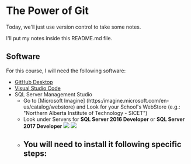 # The Power of Git

Today, we'll just use version control to take some notes.

I'll put my notes inside this README.md file.

## Software

For this course, I will need the following software:

- [GitHub Desktop](https://desktop.github.com)
- [Visual Studio Code](https://code.visualstudio.com)
- SQL Server Management Studio
  - Go to [Microsoft Imagine]
  (https:/imagine.microsoft.com/en-us/catalog/webstore) and
  Look for your School's WebStore (e.g.: "Northern Alberta Institute of Technology - SICET")
  - Look under Servers for **SQL Server 2016 Developer** or **SQL Server 2017 Developer** ![](Imagine.SQLServer2016.png) ![](Imagine.SQLServer2017Developer.png)
  - You will need to install it following specific steps:
    - 
